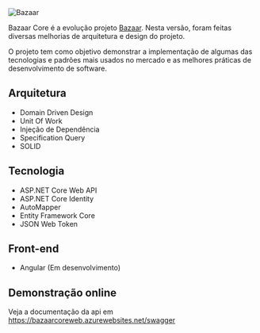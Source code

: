<img src="http://bazaarweb.azurewebsites.net/img/logo-blue.png" alt="Bazaar"> 

Bazaar Core é a evolução projeto <a href="https://github.com/patrickmartins/Bazaar" target="_blank">Bazaar</a>. Nesta versão, foram feitas diversas melhorias de arquitetura e design do projeto.

O projeto tem como objetivo demonstrar a implementação de algumas das tecnologias e padrões mais usados no mercado e as melhores práticas de desenvolvimento de software.

## Arquitetura

- Domain Driven Design
- Unit Of Work
- Injeção de Dependência
- Specification Query
- SOLID

## Tecnologia

- ASP.NET Core Web API
- ASP.NET Core Identity
- AutoMapper
- Entity Framework Core
- JSON Web Token

## Front-end

- Angular (Em desenvolvimento)

## Demonstração online
Veja a documentação da api em <a href="https://bazaarcoreweb.azurewebsites.net/swagger" target="_blank">https://bazaarcoreweb.azurewebsites.net/swagger</a>
